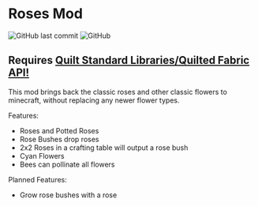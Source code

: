 # Roses Mod
![GitHub last commit](https://img.shields.io/github/last-commit/LimePotato/roses-mod) ![GitHub](https://img.shields.io/github/license/LimePotato/roses-mod)

## Requires [Quilt Standard Libraries/Quilted Fabric API!](https://modrinth.com/mod/qsl)

This mod brings back the classic roses and other classic flowers to minecraft, without replacing any newer flower types.

Features:
- Roses and Potted Roses
- Rose Bushes drop roses
- 2x2 Roses in a crafting table will output a rose bush
- Cyan Flowers
- Bees can pollinate all flowers

Planned Features: 
- Grow rose bushes with a rose
